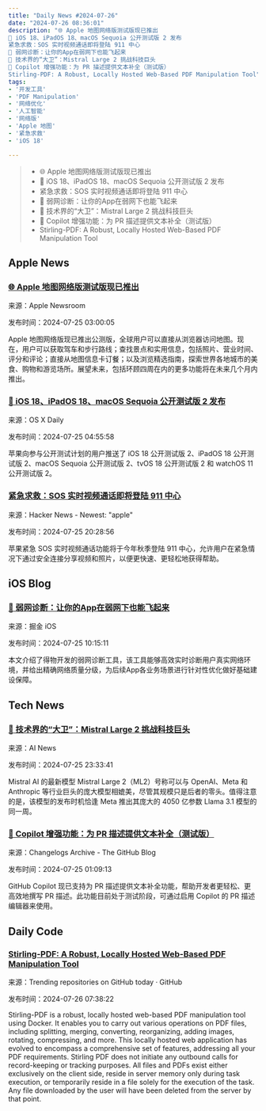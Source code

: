 ```yaml
---
title: "Daily News #2024-07-26"
date: "2024-07-26 08:36:01"
description: "🌐 Apple 地图网络版测试版现已推出
🥳 iOS 18、iPadOS 18、macOS Sequoia 公开测试版 2 发布
紧急求救：SOS 实时视频通话即将登陆 911 中心
🌟 弱网诊断：让你的App在弱网下也能飞起来
💪 技术界的“大卫”：Mistral Large 2 挑战科技巨头
🎉 Copilot 增强功能：为 PR 描述提供文本补全（测试版）
Stirling-PDF: A Robust, Locally Hosted Web-Based PDF Manipulation Tool"
tags: 
- '开发工具'
- 'PDF Manipulation'
- '网络优化'
- '人工智能'
- '网络版'
- 'Apple 地图'
- '紧急求救'
- 'iOS 18'

---
```


> - 🌐 Apple 地图网络版测试版现已推出
> - 🥳 iOS 18、iPadOS 18、macOS Sequoia 公开测试版 2 发布
> - 紧急求救：SOS 实时视频通话即将登陆 911 中心
> - 🌟 弱网诊断：让你的App在弱网下也能飞起来
> - 💪 技术界的“大卫”：Mistral Large 2 挑战科技巨头
> - 🎉 Copilot 增强功能：为 PR 描述提供文本补全（测试版）
> - Stirling-PDF: A Robust, Locally Hosted Web-Based PDF Manipulation Tool

## Apple News

### [🌐 Apple 地图网络版测试版现已推出](https://www.apple.com/newsroom/2024/07/apple-maps-on-the-web-launches-in-beta/)

来源：Apple Newsroom

发布时间：2024-07-25 03:00:05

Apple 地图网络版现已推出公测版，全球用户可以直接从浏览器访问地图。现在，用户可以获取驾车和步行路线；查找景点和实用信息，包括照片、营业时间、评分和评论；直接从地图信息卡订餐；以及浏览精选指南，探索世界各地城市的美食、购物和游览场所。展望未来，包括环顾四周在内的更多功能将在未来几个月内推出。

### [🥳 iOS 18、iPadOS 18、macOS Sequoia 公开测试版 2 发布](https://osxdaily.com/2024/07/24/public-beta-2-of-ios-18-ipados-18-macos-sequoia-available/)

来源：OS X Daily

发布时间：2024-07-25 04:55:58

苹果向参与公开测试计划的用户推送了 iOS 18 公开测试版 2、iPadOS 18 公开测试版 2、macOS Sequoia 公开测试版 2、tvOS 18 公开测试版 2 和 watchOS 11 公开测试版 2。

### [紧急求救：SOS 实时视频通话即将登陆 911 中心](https://9to5mac.com/2024/07/25/sos-live-video-calls-911-centers/)

来源：Hacker News - Newest: "apple"

发布时间：2024-07-25 20:28:56

苹果紧急 SOS 实时视频通话功能将于今年秋季登陆 911 中心，允许用户在紧急情况下通过安全连接分享视频和照片，以便更快速、更轻松地获得帮助。

## iOS Blog

### [🌟 弱网诊断：让你的App在弱网下也能飞起来](https://juejin.cn/post/7395080141129842697)

来源：掘金 iOS

发布时间：2024-07-25 10:15:11

本文介绍了得物开发的弱网诊断工具，该工具能够高效实时诊断用户真实网络环境，并给出精确网络质量分级，为后续App各业务场景进行针对性优化做好基础建设保障。

## Tech News

### [💪 技术界的“大卫”：Mistral Large 2 挑战科技巨头](https://www.artificialintelligence-news.com/news/mistral-large-2-david-to-big-tech-goliaths/)

来源：AI News

发布时间：2024-07-25 23:33:41

Mistral AI 的最新模型 Mistral Large 2（ML2）号称可以与 OpenAI、Meta 和 Anthropic 等行业巨头的庞大模型相媲美，尽管其规模只是后者的零头。值得注意的是，该模型的发布时机恰逢 Meta 推出其庞大的 4050 亿参数 Llama 3.1 模型的同一周。

### [🎉 Copilot 增强功能：为 PR 描述提供文本补全（测试版）](https://github.blog/changelog/2024-07-24-copilot-text-completion-for-pull-request-descriptions-beta)

来源：Changelogs Archive - The GitHub Blog

发布时间：2024-07-25 01:09:13

GitHub Copilot 现已支持为 PR 描述提供文本补全功能，帮助开发者更轻松、更高效地撰写 PR 描述。此功能目前处于测试阶段，可通过启用 Copilot 的 PR 描述编辑器来使用。

## Daily Code

### [Stirling-PDF: A Robust, Locally Hosted Web-Based PDF Manipulation Tool](https://github.com/Stirling-Tools/Stirling-PDF)

来源：Trending repositories on GitHub today · GitHub

发布时间：2024-07-26 07:38:22

Stirling-PDF is a robust, locally hosted web-based PDF manipulation tool using Docker. It enables you to carry out various operations on PDF files, including splitting, merging, converting, reorganizing, adding images, rotating, compressing, and more. This locally hosted web application has evolved to encompass a comprehensive set of features, addressing all your PDF requirements. Stirling PDF does not initiate any outbound calls for record-keeping or tracking purposes. All files and PDFs exist either exclusively on the client side, reside in server memory only during task execution, or temporarily reside in a file solely for the execution of the task. Any file downloaded by the user will have been deleted from the server by that point.
